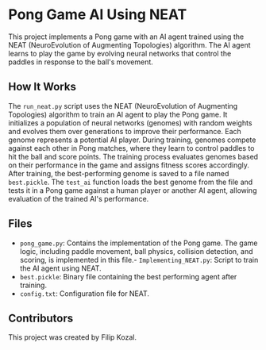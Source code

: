 # Pong Game AI Using NEAT

This project implements a Pong game with an AI agent trained using the NEAT (NeuroEvolution of Augmenting Topologies) algorithm. The AI agent learns to play the game by evolving neural networks that control the paddles in response to the ball's movement.

## How It Works

The `run_neat.py` script uses the NEAT (NeuroEvolution of Augmenting Topologies) algorithm to train an AI agent to play the Pong game. It initializes a population of neural networks (genomes) with random weights and evolves them over generations to improve their performance. Each genome represents a potential AI player. During training, genomes compete against each other in Pong matches, where they learn to control paddles to hit the ball and score points. The training process evaluates genomes based on their performance in the game and assigns fitness scores accordingly. After training, the best-performing genome is saved to a file named `best.pickle`. The `test_ai` function loads the best genome from the file and tests it in a Pong game against a human player or another AI agent, allowing evaluation of the trained AI's performance.

## Files

- `pong_game.py`: Contains the implementation of the Pong game. The game logic, including paddle movement, ball physics, collision detection, and scoring, is implemented in this file.- `Implementing_NEAT.py`: Script to train the AI agent using NEAT.
- `best.pickle`: Binary file containing the best performing agent after training.
- `config.txt`: Configuration file for NEAT.

## Contributors

This project was created by Filip Kozal.
